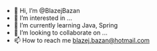 - 👋 Hi, I’m @BlazejBazan
- 👀 I’m interested in ...
- 🌱 I’m currently learning Java, Spring
- 💞️ I’m looking to collaborate on ...
- 📫 How to reach me blazej.bazan@hotmail.com

<!---
BlazejBazan/BlazejBazan is a ✨ special ✨ repository because its `README.md` (this file) appears on your GitHub profile.
You can click the Preview link to take a look at your changes.
--->
